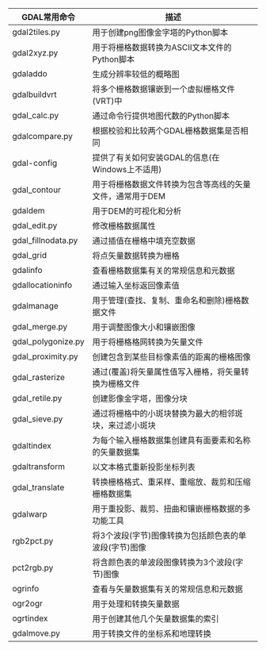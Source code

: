 | GDAL常用命令 | 描述 |
| --- | --- |
| gdal2tiles.py | 用于创建png图像金字塔的Python脚本 |
| gdal2xyz.py | 用于将栅格数据转换为ASCII文本文件的Python脚本 |
| gdaladdo | 生成分辨率较低的概略图 |
| gdalbuildvrt | 将多个栅格数据镶嵌到一个虚拟栅格文件(VRT)中 |
| gdal_calc.py | 通过命令行提供地图代数的Python脚本 |
| gdalcompare.py | 根据校验和比较两个GDAL栅格数据集是否相同 |
| gdal-config | 提供了有关如何安装GDAL的信息(在Windows上不适用) |
| gdal_contour | 用于将栅格数据文件转换为包含等高线的矢量文件，通常用于DEM |
| gdaldem | 用于DEM的可视化和分析 |
| gdal_edit.py | 修改栅格数据属性 |
| gdal_fillnodata.py | 通过插值在栅格中填充空数据 |
| gdal_grid | 将点矢量数据转换为栅格 |
| gdalinfo | 查看栅格数据集有关的常规信息和元数据 |
| gdallocationinfo | 通过输入坐标返回像素值 |
| gdalmanage | 用于管理(查找、复制、重命名和删除)栅格数据文件 |
| gdal_merge.py | 用于调整图像大小和镶嵌图像 |
| gdal_polygonize.py | 用于将栅格格网转换为矢量文件 |
| gdal_proximity.py | 创建包含到某些目标像素值的距离的栅格图像 |
| gdal_rasterize | 通过(覆盖)将矢量属性值写入栅格，将矢量转换为栅格文件 |
| gdal_retile.py | 创建影像金字塔，图像分块 |
| gdal_sieve.py | 通过将栅格中的小斑块替换为最大的相邻斑块，来过滤小斑块 |
| gdaltindex | 为每个输入栅格数据集创建具有面要素和名称的矢量数据集 |
| gdaltransform | 以文本格式重新投影坐标列表 |
| gdal_translate | 转换栅格格式、重采样、重缩放、裁剪和压缩栅格数据集 |
| gdalwarp | 用于重投影、裁剪、扭曲和镶嵌栅格数据的多功能工具 |
| rgb2pct.py | 将3个波段(字节)图像转换为包括颜色表的单波段(字节)图像 |
| pct2rgb.py | 将含颜色表的单波段图像转换为3个波段(字节)图像 |
| ogrinfo | 查看与矢量数据集有关的常规信息和元数据 |
| ogr2ogr | 用于处理和转换矢量数据 |
| ogrtindex | 用于创建其他几个矢量数据集的索引 |
| gdalmove.py | 用于转换文件的坐标系和地理转换 |